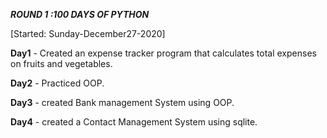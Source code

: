 ***ROUND 1 :100 DAYS OF PYTHON***

[Started: Sunday-December27-2020]

**Day1** - Created an expense tracker program that calculates total expenses on fruits and vegetables.

**Day2** - Practiced OOP.

**Day3** - created Bank management System using OOP.

**Day4** - created a Contact Management System using sqlite.
